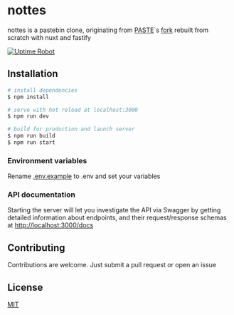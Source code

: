 # nottes

nottes is a pastebin clone, originating from [PASTE](https://github.com/jordansamuel/PASTE)`s [fork](https://github.com/wsehl/wspaste) rebuilt from scratch with nuxt and fastify

[![Uptime Robot](https://img.shields.io/uptimerobot/status/m788752184-036e7d73b566588f9bb3ede3?label=heroku)](https://stats.uptimerobot.com/kXD0runRnw/788752184)

## Installation

```bash
# install dependencies
$ npm install

# serve with hot reload at localhost:3000
$ npm run dev

# build for production and launch server
$ npm run build
$ npm run start
```

### Environment variables

Rename [.env.example](/.env.example) to .env and set your variables

### API documentation

Starting the server will let you investigate the API via Swagger by getting detailed information about endpoints, and their request/response schemas at [http://localhost:3000/docs](http://localhost:3000/docs)

## Contributing

Contributions are welcome. Just submit a pull request or open an issue

## License

[MIT](/LICENSE)
